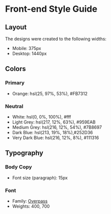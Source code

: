 # Front-end Style Guide

## Layout

The designs were created to the following widths:

- Mobile: 375px
- Desktop: 1440px

## Colors

### Primary

- Orange: hsl(25, 97%, 53%), #FB7312

### Neutral

- White: hsl(0, 0%, 100%), #fff
- Light Grey: hsl(217, 12%, 63%), #959EAB
- Medium Grey: hsl(216, 12%, 54%), #7B8697
- Dark Blue: hsl(213, 19%, 18%),#252D36
- Very Dark Blue: hsl(216, 12%, 8%), #111316

## Typography

### Body Copy

- Font size (paragraph): 15px

### Font

- Family: [Overpass](https://fonts.google.com/specimen/Overpass)  
- Weights: 400, 700
